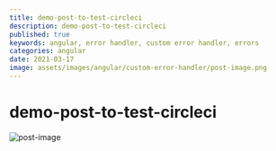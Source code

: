 ```yaml
---
title: demo-post-to-test-circleci
description: demo-post-to-test-circleci
published: true
keywords: angular, error handler, custom error handler, errors
categories: angular
date: 2021-03-17
image: assets/images/angular/custom-error-handler/post-image.png
---
```


# demo-post-to-test-circleci

![post-image](assets/images/angular/custom-error-handler/post-image.png)



